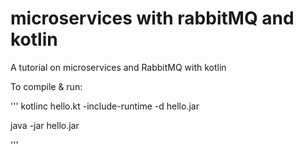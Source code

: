 # microservices with rabbitMQ and kotlin
A tutorial on microservices and RabbitMQ with kotlin

To compile & run:

'''
kotlinc hello.kt -include-runtime -d hello.jar

java -jar hello.jar

'''